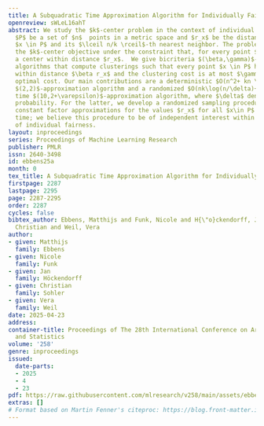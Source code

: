 ```yaml
---
title: A Subquadratic Time Approximation Algorithm for Individually Fair k-Center
openreview: sWLeL16ahT
abstract: We study the $k$-center problem in the context of individual fairness. Let
  $P$ be a set of $n$  points in a metric space and $r_x$ be the distance between
  $x \in P$ and its $\lceil n/k \rceil$-th nearest neighbor. The problem asks to optimize
  the $k$-center objective under the constraint that, for every point $x$, there is
  a center within distance $r_x$.  We give bicriteria $(\beta,\gamma)$-approximation
  algorithms that compute clusterings such that every point $x \in P$ has a center
  within distance $\beta r_x$ and the clustering cost is at most $\gamma$ times the
  optimal cost. Our main contributions are a deterministic $O(n^2+ kn \log n)$  time
  $(2,2)$-approximation algorithm and a randomized $O(nk\log(n/\delta)+k^2/\varepsilon)$
  time $(10,2+\varepsilon)$-approximation algorithm, where $\delta$ denotes the failure
  probability. For the latter, we develop a randomized sampling procedure to compute
  constant factor approximations for the values $r_x$ for all $x\in P$ in subquadratic
  time; we believe this procedure to be of independent interest within the context
  of individual fairness.
layout: inproceedings
series: Proceedings of Machine Learning Research
publisher: PMLR
issn: 2640-3498
id: ebbens25a
month: 0
tex_title: A Subquadratic Time Approximation Algorithm for Individually Fair k-Center
firstpage: 2287
lastpage: 2295
page: 2287-2295
order: 2287
cycles: false
bibtex_author: Ebbens, Matthijs and Funk, Nicole and H{\"o}ckendorff, Jan and Sohler,
  Christian and Weil, Vera
author:
- given: Matthijs
  family: Ebbens
- given: Nicole
  family: Funk
- given: Jan
  family: Höckendorff
- given: Christian
  family: Sohler
- given: Vera
  family: Weil
date: 2025-04-23
address:
container-title: Proceedings of The 28th International Conference on Artificial Intelligence
  and Statistics
volume: '258'
genre: inproceedings
issued:
  date-parts:
  - 2025
  - 4
  - 23
pdf: https://raw.githubusercontent.com/mlresearch/v258/main/assets/ebbens25a/ebbens25a.pdf
extras: []
# Format based on Martin Fenner's citeproc: https://blog.front-matter.io/posts/citeproc-yaml-for-bibliographies/
---
```

